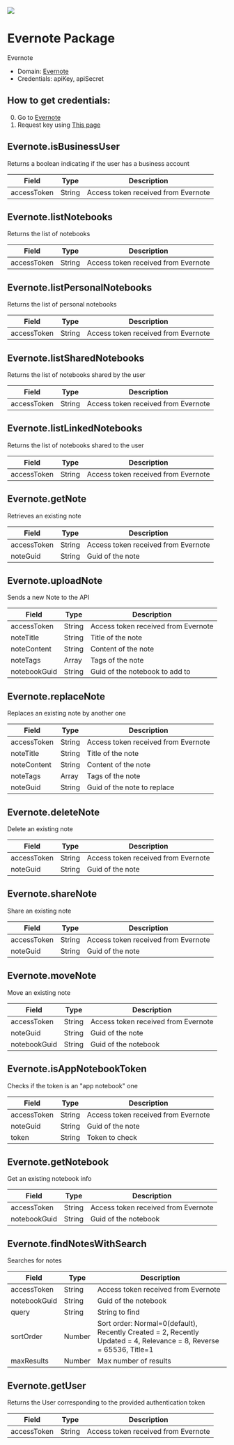 [![](https://scdn.rapidapi.com/RapidAPI_banner.png)](https://rapidapi.com/package/Evernote/functions?utm_source=RapidAPIGitHub_EvernoteFunctions&utm_medium=button&utm_content=RapidAPI_GitHub)

# Evernote Package
Evernote
* Domain: [Evernote](http://evernote.com)
* Credentials: apiKey, apiSecret

## How to get credentials: 
0. Go to [Evernote](http://evernote.com)
1. Request key using [This page](https://dev.evernote.com/doc/articles/authentication.php) 

## Evernote.isBusinessUser
Returns a boolean indicating if the user has a business account

| Field      | Type  | Description
|------------|-------|----------
| accessToken| String| Access token received from Evernote

## Evernote.listNotebooks
Returns the list of notebooks

| Field      | Type  | Description
|------------|-------|----------
| accessToken| String| Access token received from Evernote

## Evernote.listPersonalNotebooks
Returns the list of personal notebooks

| Field      | Type  | Description
|------------|-------|----------
| accessToken| String| Access token received from Evernote

## Evernote.listSharedNotebooks
Returns the list of notebooks shared by the user

| Field      | Type  | Description
|------------|-------|----------
| accessToken| String| Access token received from Evernote

## Evernote.listLinkedNotebooks
Returns the list of notebooks shared to the user

| Field      | Type  | Description
|------------|-------|----------
| accessToken| String| Access token received from Evernote

## Evernote.getNote
Retrieves an existing note

| Field      | Type  | Description
|------------|-------|----------
| accessToken| String| Access token received from Evernote
| noteGuid   | String| Guid of the note

## Evernote.uploadNote
Sends a new Note to the API

| Field       | Type  | Description
|-------------|-------|----------
| accessToken | String| Access token received from Evernote
| noteTitle   | String| Title of the note
| noteContent | String| Content of the note
| noteTags    | Array | Tags of the note
| notebookGuid| String| Guid of the notebook to add to

## Evernote.replaceNote
Replaces an existing note by another one

| Field      | Type  | Description
|------------|-------|----------
| accessToken| String| Access token received from Evernote
| noteTitle  | String| Title of the note
| noteContent| String| Content of the note
| noteTags   | Array | Tags of the note
| noteGuid   | String| Guid of the note to replace

## Evernote.deleteNote
Delete an existing note

| Field      | Type  | Description
|------------|-------|----------
| accessToken| String| Access token received from Evernote
| noteGuid   | String| Guid of the note

## Evernote.shareNote
Share an existing note

| Field      | Type  | Description
|------------|-------|----------
| accessToken| String| Access token received from Evernote
| noteGuid   | String| Guid of the note

## Evernote.moveNote
Move an existing note

| Field       | Type  | Description
|-------------|-------|----------
| accessToken | String| Access token received from Evernote
| noteGuid    | String| Guid of the note
| notebookGuid| String| Guid of the notebook

## Evernote.isAppNotebookToken
Checks if the token is an "app notebook" one

| Field      | Type  | Description
|------------|-------|----------
| accessToken| String| Access token received from Evernote
| noteGuid   | String| Guid of the note
| token      | String| Token to check

## Evernote.getNotebook
Get an existing notebook info

| Field       | Type  | Description
|-------------|-------|----------
| accessToken | String| Access token received from Evernote
| notebookGuid| String| Guid of the notebook

## Evernote.findNotesWithSearch
Searches for notes

| Field       | Type  | Description
|-------------|-------|----------
| accessToken | String| Access token received from Evernote
| notebookGuid| String| Guid of the notebook
| query       | String| String to find
| sortOrder   | Number| Sort order: Normal=0(default), Recently Created = 2, Recently Updated = 4, Relevance = 8, Reverse = 65536, Title=1
| maxResults  | Number| Max number of results

## Evernote.getUser
Returns the User corresponding to the provided authentication token

| Field      | Type  | Description
|------------|-------|----------
| accessToken| String| Access token received from Evernote

